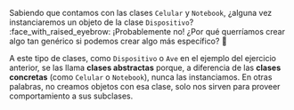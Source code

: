 Sabiendo que contamos con las clases `Celular` y `Notebook`, ¿alguna vez instanciaremos un objeto de la clase `Dispositivo`? :face_with_raised_eyebrow: ¡Probablemente no! ¿Por qué querríamos crear algo tan genérico si podemos crear algo más específico? :star_struck:

A este tipo de clases, como `Dispositivo` o `Ave` en el ejemplo del ejercicio anterior, se las llama **clases abstractas** porque, a diferencia de las **clases concretas** (como `Celular` o `Notebook`), nunca las instanciamos. En otras palabras, no creamos objetos con esa clase, solo nos sirven para proveer comportamiento a sus subclases.